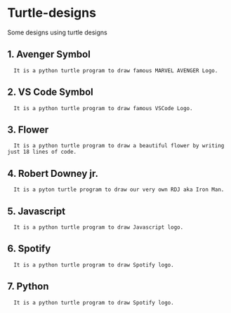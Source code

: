 # Turtle-designs
Some designs using turtle designs



## 1. Avenger Symbol
      It is a python turtle program to draw famous MARVEL AVENGER Logo. 
## 2. VS Code Symbol
      It is a python turtle program to draw famous VSCode Logo.
## 3. Flower
      It is a python turtle program to draw a beautiful flower by writing just 18 lines of code. 
## 4. Robert Downey jr.
      It is a pyton turtle program to draw our very own RDJ aka Iron Man.
## 5. Javascript 
      It is a python turtle program to draw Javascript logo.
## 6. Spotify 
      It is a python turtle program to draw Spotify logo.
## 7. Python
      It is a python turtle program to draw Spotify logo.

